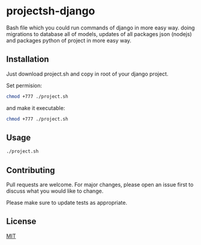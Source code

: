 # projectsh-django

Bash file which you could run commands of django in more easy way. doing migrations to database all of models, updates of all packages json (nodejs) and packages python of project in more easy way.

## Installation

Just download project.sh and copy in root of your django project.

Set permision:
```bash
chmod +777 ./project.sh
```
and make it executable:
```bash
chmod +777 ./project.sh
```


## Usage

```bash
./project.sh
```

## Contributing
Pull requests are welcome. For major changes, please open an issue first to discuss what you would like to change.

Please make sure to update tests as appropriate.

## License
[MIT](https://choosealicense.com/licenses/mit/)
